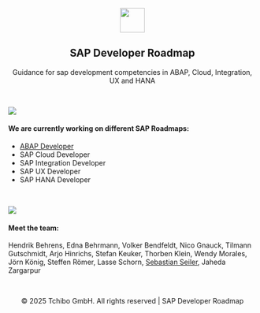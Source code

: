 <p align="center">
  <a href="https://tchibo.com/"><img src="https://www.tchibo.com/media/pages/de/de/9914b45c48-1713344208/tchibo_logo-hor_gold-light_srgb.svg" height="50"></a>
  <h2 align="center">SAP Developer Roadmap</h3>
  <p align="center">Guidance for sap development competencies in ABAP, Cloud, Integration, UX and HANA</p>
</p>

<br>

![](https://i.imgur.com/waxVImv.png)

<p>
  <h4>We are currently working on different SAP Roadmaps:</h4>
  <ul>
    <li><a href="https://roadmap.sh/r/abap-developer-yatfg">ABAP Developer</a></li>
    <li>SAP Cloud Developer</li>
    <li>SAP Integration Developer</li>
    <li>SAP UX Developer</li>
    <li>SAP HANA Developer</li>
  </ul>
</p>

<br>

![](https://i.imgur.com/waxVImv.png)

<p>
  <h4>Meet the team:</h4>
    Hendrik Behrens, Edna Behrmann, Volker Bendfeldt, Nico Gnauck, Tilmann Gutschmidt, Arjo Hinrichs, Stefan Keuker, Thorben Klein, Wendy Morales,   Jörn König, Steffen Römer, Lasse Schorn, <a href="https://github.com/seilerse">Sebastian Seiler</a>, Jaheda Zargarpur
</p>

<br>

<p align="center">
  © 2025 Tchibo GmbH. All rights reserved | SAP Developer Roadmap
</p>
